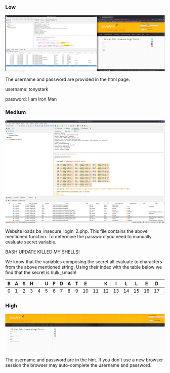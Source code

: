### Low

![](..\marktext_images\89a24c5631504bf52828a425cb5cd2fc82015947.png)

The username and password are provided in the html page.

username: tonystark

password: I am Iron Man

### Medium

![](..\marktext_images\2024-11-16-11-49-48-image.png)

Website loads ba_insecure_login_2.php. This file contains the above mentioned function. To determine the password you need to manually evaluate secret variable.

BASH UPDATE KILLED MY SHELLS!

We know that the variables composing the secret all evaluate to characters from the above mentioned string. Using their index with the table below we find that the secret is hulk_smash!

| B   | A   | S   | H   |     | U   | P   | D   | A   | T   | E   |     | K   | I   | L   | L   | E   | D   |     | M   | Y   |     | S   | H   | E   | L   | L   | S   | !   |
| --- | --- | --- | --- | --- | --- | --- | --- | --- | --- | --- | --- | --- | --- | --- | --- | --- | --- | --- | --- | --- | --- | --- | --- | --- | --- | --- | --- | --- |
| 0   | 1   | 2   | 3   | 4   | 5   | 6   | 7   | 8   | 9   | 10  | 11  | 12  | 13  | 14  | 15  | 16  | 17  | 18  | 19  | 20  | 21  | 22  | 23  | 24  | 25  | 26  | 27  | 28  |

### High

![](..\marktext_images\2024-11-16-12-05-54-image.png)

The username and password are in the hint. If you don't use a new browser session the browser may auto-complete the username and password.
